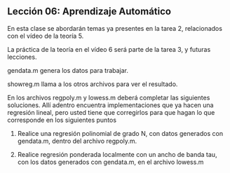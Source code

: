 ## Lección 06: Aprendizaje Automático

En esta clase se abordarán temas ya presentes en la tarea 2,
relacionados con el vídeo de la teoría 5.

La práctica de la teoría en el vídeo 6 será parte de la tarea 3, y
futuras lecciones.

gendata.m genera los datos para trabajar.

showreg.m llama a los otros archivos para ver el resultado.

En los archivos regpoly.m y lowess.m deberá completar las siguientes
soluciones.  Allí adentro encuentra implementaciones que ya hacen una
regresión lineal, pero usted tiene que corregirlos para que hagan
lo que corresponde en los siguientes puntos

1. Realice una regresión polinomial de grado N, con datos generados
   con gendata.m, dentro del archivo regpoly.m.
   
2. Realice regresión ponderada localmente con un ancho de banda tau, con
   los datos generados con gendata.m, en el archivo lowess.m
